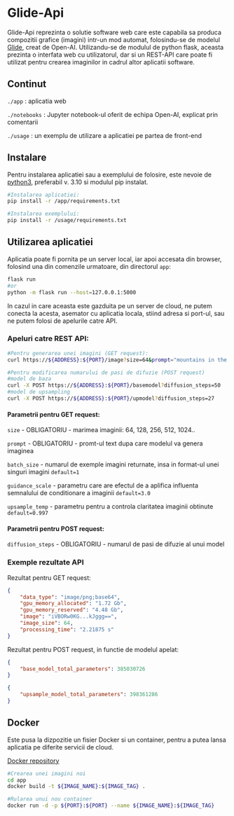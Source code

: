# Glide-Api

Glide-Api reprezinta o solutie software web care este capabila sa produca compozitii grafice (imagini) intr-un mod automat, folosindu-se de modelul [Glide](https://gpt3demo.com/apps/openai-glide), creat de Open-AI. Utilizandu-se de modulul de python flask, aceasta prezinta o interfata web cu utilizatorul, dar si un REST-API care poate fi utilizat pentru crearea imaginilor in cadrul altor aplicatii software. 

## Continut

`./app` : aplicatia web

`./notebooks` : Jupyter notebook-ul oferit de echipa Open-AI, explicat prin comentarii

`./usage` : un exemplu de utilizare a aplicatiei pe partea de front-end


## Instalare

Pentru instalarea aplicatiei sau a exemplului de folosire, este nevoie de [python3](https://www.python.org/downloads/), preferabil v. 3.10 si modulul pip instalat.

```bash
#Instalarea aplicatiei:
pip install -r /app/requirements.txt

#Instalarea exemplului:
pip install -r /usage/requirements.txt
```

## Utilizarea aplicatiei

Aplicatia poate fi pornita pe un server local, iar apoi accesata din browser, folosind una din comenzile urmatoare, din directorul `app`:

```bash
flask run
#or
python -m flask run --host=127.0.0.1:5000
```

In cazul in care aceasta este gazduita pe un server de cloud, ne putem conecta la acesta, asemator cu aplicatia locala, stiind adresa si port-ul, sau ne putem folosi de apelurile catre API.

### Apeluri catre REST API:

```bash
#Pentru generarea unei imagini (GET request):
curl https://${ADDRESS}:${PORT}/image?size=64&prompt="mountains in the night"

#Pentru modificarea numarului de pasi de difuzie (POST request)
#model de baza
curl -X POST https://${ADDRESS}:${PORT}/basemodel?diffusion_steps=50
#model de upsampling
curl -X POST https://${ADDRESS}:${PORT}/upmodel?diffusion_steps=27
```
#### Parametrii pentru GET request:

`size` - OBLIGATORIU - marimea imaginii: 64, 128, 256, 512, 1024.. 

`prompt` - OBLIGATORIU - promt-ul text dupa care modelul va genera imaginea 

`batch_size` - numarul de exemple imagini returnate, insa in format-ul unei singuri imagini `default=1 `

`guidance_scale` - parametru care are efectul de a aplifica influenta semnalului de conditionare a imaginii `default=3.0`

`upsample_temp` - parametru pentru a controla claritatea imaginii obtinute `default=0.997`

#### Parametrii pentru POST request:

`diffusion_steps` - OBLIGATORIU - numarul de pasi de difuzie al unui model


### Exemple rezultate API

Rezultat pentru GET request:

```json
{
    "data_type": "image/png;base64",
    "gpu_memory_allocated": "1.72 Gb",
    "gpu_memory_reserved": "4.48 Gb",
    "image": "iVBORw0KG...kJggg==",
    "image_size": 64,
    "processing_time": "2.21875 s"
}
```

Rezultat pentru POST request, in functie de modelul apelat:
```json
{
    "base_model_total_parameters": 385030726
}
```
```json
{
    "upsample_model_total_parameters": 398361286
}
```
## Docker
Este pusa la dizpozitie un fisier Docker si un container, pentru a putea lansa aplicatia pe diferite servicii de cloud.

[Docker repository](https://hub.docker.com/layers/232168833/sebion06/glide-api/glideapi/images/sha256-c57c1884055a01896094027dcda843a3ce7ae4f3d20b761a8d64bdfe06e175aa?context=repo)

```bash
#Crearea unei imagini noi
cd app
docker build -t ${IMAGE_NAME}:${IMAGE_TAG} .

#Rularea unui nou container
docker run -d -p ${PORT}:${PORT} --name ${IMAGE_NAME}:${IMAGE_TAG}

```